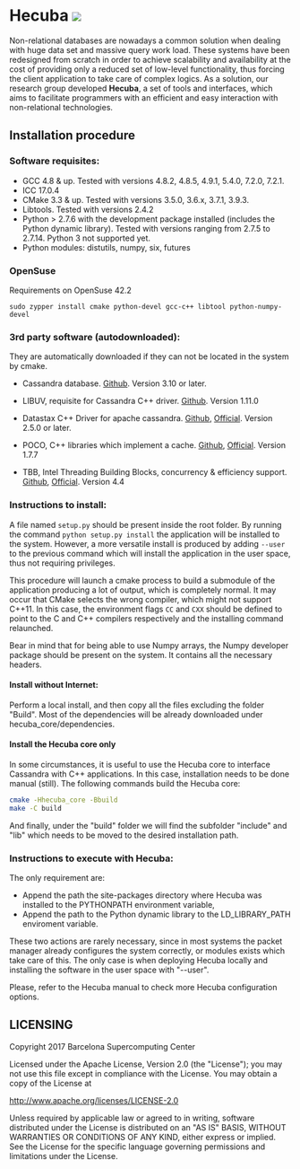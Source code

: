 # Hecuba ![](https://travis-ci.org/bsc-dd/hecuba.svg?branch=master)
Non-relational databases are nowadays a common solution when dealing with huge data set and massive query work load. These systems have been redesigned from scratch in order to achieve scalability and availability at the cost of providing only a reduced set of low-level functionality, thus forcing the client application to take care of complex logics. As a solution, our research group developed **Hecuba**, a set of tools and interfaces, which aims to facilitate programmers with an efficient and easy interaction with non-relational technologies.

## Installation procedure

### Software requisites:

+ GCC 4.8 & up. Tested with versions 4.8.2, 4.8.5, 4.9.1, 5.4.0, 7.2.0, 7.2.1.
+ ICC 17.0.4
+ CMake 3.3 & up. Tested with versions 3.5.0, 3.6.x, 3.7.1, 3.9.3.
+ Libtools. Tested with versions 2.4.2
+ Python > 2.7.6 with the development package installed (includes the Python dynamic library). Tested with versions ranging from 2.7.5 to 2.7.14. Python 3 not supported yet.
+ Python modules: distutils, numpy, six, futures

### OpenSuse
Requirements on OpenSuse 42.2
```
sudo zypper install cmake python-devel gcc-c++ libtool python-numpy-devel
```


### 3rd party software (autodownloaded):
They are automatically downloaded if they can not be located in the system by cmake.

* Cassandra database. [Github](https://github.com/apache/cassandra). Version 3.10 or later.

* LIBUV, requisite for Cassandra C++ driver. [Github](https://github.com/libuv/libuv). Version 1.11.0

* Datastax C++ Driver for apache cassandra. [Github](https://github.com/datastax/cpp-driver), [Official](https://datastax.github.io/cpp-driver/). Version 2.5.0 or later.

* POCO, C++ libraries which implement a cache. [Github](https://github.com/pocoproject/poco/), [Official](https://pocoproject.org). Version 1.7.7

* TBB, Intel Threading Building Blocks, concurrency & efficiency support. [Github](https://github.com/01org/tbb), [Official](https://www.threadingbuildingblocks.org). Version 4.4



### Instructions to install:

A file named `setup.py` should be present inside the root folder. By running the command `python setup.py install` the application will be installed to the system. However, a more versatile install is produced by adding `--user` to the previous command which will install the application in the user space, thus not requiring privileges.

This procedure will launch a cmake process to build a submodule of the application producing a lot of output, which is completely normal. It may occur that CMake selects the wrong compiler, which might not support C++11. In this case, the environment flags `CC` and `CXX` should be defined to point to the C and C++ compilers respectively and the installing command relaunched.

Bear in mind that for being able to use Numpy arrays, the Numpy developer package should be present on the system. It contains all the necessary headers.


#### Install without Internet:

Perform a local install, and then copy all the files excluding the folder "Build". Most of the dependencies will be already downloaded under hecuba_core/dependencies.


#### Install the Hecuba core only

In some circumstances, it is useful to use the Hecuba core to interface Cassandra with C++ applications. In this case, installation needs to be done manual (still). The following commands build the Hecuba core:

```bash
cmake -Hhecuba_core -Bbuild
make -C build
```
And finally, under the "build" folder we will find the subfolder "include" and "lib" which needs to be moved to the desired installation path.



### Instructions to execute with Hecuba:
The only requirement are:

+ Append the path the site-packages directory where Hecuba was installed to the PYTHONPATH environment variable,
+ Append the path to the Python dynamic library to the LD_LIBRARY_PATH enviroment variable.

These two actions are rarely necessary, since in most systems the packet manager already configures the system correctly, or modules exists which take care of this. The only case is when deploying Hecuba locally and installing the software in the user space with "--user".



Please, refer to the Hecuba manual to check more Hecuba configuration options.

## LICENSING 

Copyright 2017 Barcelona Supercomputing Center

Licensed under the Apache License, Version 2.0 (the "License");
you may not use this file except in compliance with the License.
You may obtain a copy of the License at

   http://www.apache.org/licenses/LICENSE-2.0

Unless required by applicable law or agreed to in writing, software
distributed under the License is distributed on an "AS IS" BASIS,
WITHOUT WARRANTIES OR CONDITIONS OF ANY KIND, either express or implied.
See the License for the specific language governing permissions and
limitations under the License.
